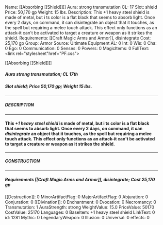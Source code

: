 Name: [[Absorbing [[Shield]]]]
Aura: strong transmutation
CL: 17
Slot: shield
Price: 50,170 gp
Weight: 15 lbs.
Description: This +1 heavy steel shield is made of metal, but i ts color is a flat black that seems to absorb light. Once every 2 days, on command, it can disintegrate an object that it touches, as the spell but requiring a melee touch attack. This effect only functions as an attack-it can't be activated to target a creature or weapon as it strikes the shield.
Requirements: [[Craft Magic Arms and Armor]], disintegrate
Cost: 25,170 gp
Group: Armor
Source: Ultimate Equipment
AL: 0
Int: 0
Wis: 0
Cha: 0
Ego: 0
Communication: 0
Senses: 0
Powers: 0
MagicItems: 0
FullText: <link rel="stylesheet"href="PF.css"><div class="heading"><p class="alignleft">[[Absorbing [[Shield]]]]</p><div style="clear: both;"></div></div><div><h5><b>Aura </b>strong transmutation; <b>CL </b>17th</h5><h5><b>Slot </b>shield; <b>Price </b>50,170 gp; <b>Weight </b>15 lbs.</h5></div><hr/><div><h5><b>DESCRIPTION</b></h5></div><hr/><div><h4><p>This <i>+1 heavy steel shield</i> is made of metal, but i ts color is a flat black that seems to absorb light. Once every 2 days, on command, it can <i>disintegrate</i> an object that it touches, as the spell but requiring a melee touch attack. This effect only functions as an attack-it can't be activated to target a creature or weapon as it strikes the shield.</p></h4></div><hr/><div><h5><b>CONSTRUCTION</b></h5></div><hr/><div><h5><b>Requirements </b>[[Craft Magic Arms and Armor]], <i>disintegrate</i>; <b>Cost </b>25,170 gp</h5></div>
[[Destruction]]: 0
MinorArtifactFlag: 0
MajorArtifactFlag: 0
Abjuration: 0
Conjuration: 0
[[Divination]]: 0
Enchantment: 0
Evocation: 0
Necromancy: 0
Transmutation: 1
AuraStrength: strong
WeightValue: 15.0
PriceValue: 50170
CostValue: 25170
Languages: 0
BaseItem: +1 heavy steel shield
LinkText: 0
id: 1281
Mythic: 0
LegendaryWeapon: 0
Illusion: 0
Universal: 0
effects: 0
